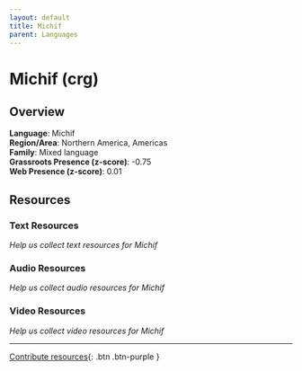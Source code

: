 ```yaml
---
layout: default
title: Michif
parent: Languages
---
```


# Michif (crg)

## Overview

**Language**: Michif  
**Region/Area**: Northern America, Americas  
**Family**: Mixed language  
**Grassroots Presence (z-score)**: -0.75  
**Web Presence (z-score)**: 0.01  

## Resources

### Text Resources
*Help us collect text resources for Michif*

### Audio Resources
*Help us collect audio resources for Michif*

### Video Resources
*Help us collect video resources for Michif*

---

[Contribute resources](https://forms.office.com/e/1SfLJx3u1r){: .btn .btn-purple }
